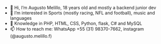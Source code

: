 - 👋 Hi, I’m Augusto Melillo, 18 years old and mostly a backend junior dev
- 👀 I’m interested in Sports (mostly racing, NFL and football), music and languages
- 🧠 Knowledge in PHP, HTML, CSS, Python, flask, C# and MySQL
- 📫 How to reach me: WhatsApp +55 (31) 98370-7662, instagram (@augusto.melillo.f)

